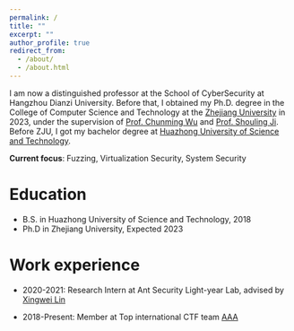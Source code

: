 ```yaml
---
permalink: /
title: ""
excerpt: ""
author_profile: true
redirect_from: 
  - /about/
  - /about.html
---
```


I am now a distinguished professor at the School of CyberSecurity at Hangzhou Dianzi University. Before that, I obtained my Ph.D. degree in the College of Computer Science and Technology at the [Zhejiang University](https://www.zju.edu.cn/english/) in 2023, under the supervision of [Prof. Chunming Wu](https://person.zju.edu.cn/0095168/674414.html) and [Prof. Shouling Ji](http://nesa.zju.edu.cn/webpage/crew/jsl.html). Before ZJU, I got my bachelor degree at [Huazhong University of Science and Technology](https://www.hust.edu.cn/).


**Current focus**: Fuzzing, Virtualization Security, System Security



Education
======
* B.S. in Huazhong University of Science and Technology, 2018
* Ph.D in Zhejiang University, Expected 2023

Work experience
======
* 2020-2021: Research Intern at Ant Security Light-year Lab, advised by [Xingwei Lin](https://twitter.com/xwlin_roy)
  
* 2018-Present: Member at Top international CTF team [AAA](https://ctftime.org/team/4070)
  




